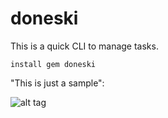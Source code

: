 # doneski

This is a quick CLI to manage tasks. 

``` install gem doneski ```

"This is just a sample":

![alt tag](https://raw.github.com/chadmckenna/doneski/master/screenshot.png)
